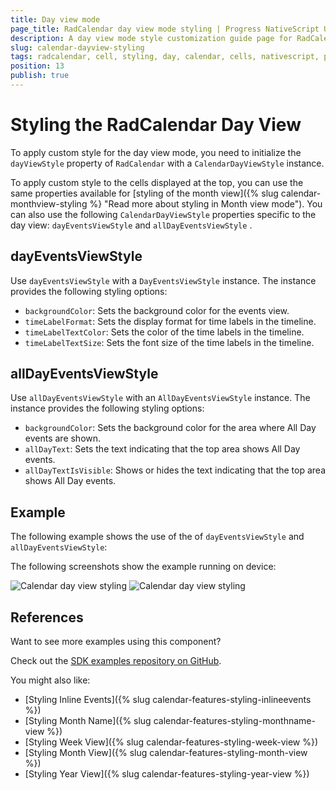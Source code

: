 ```yaml
---
title: Day view mode
page_title: RadCalendar day view mode styling | Progress NativeScript UI Documentation
description: A day view mode style customization guide page for RadCalendar for NativeScript.
slug: calendar-dayview-styling
tags: radcalendar, cell, styling, day, calendar, cells, nativescript, professional, ui
position: 13
publish: true
---
```


# Styling the RadCalendar Day View

To apply custom style for the day view mode, you need to initialize the `dayViewStyle` property of `RadCalendar` with a `CalendarDayViewStyle` instance.

To apply custom style to the cells displayed at the top, you can use the same properties available for [styling of the month view]({% slug calendar-monthview-styling %} "Read more about styling in Month view mode"). You can also use the following `CalendarDayViewStyle` properties specific to the day view: `dayEventsViewStyle` and `allDayEventsViewStyle` .

## dayEventsViewStyle

Use `dayEventsViewStyle` with a `DayEventsViewStyle` instance. The instance provides the following styling options:

* `backgroundColor`: Sets the background color for the events view.
* `timeLabelFormat`: Sets the display format for time labels in the timeline.
* `timeLabelTextColor`: Sets the color of the time labels in the timeline.
* `timeLabelTextSize`: Sets the font size of the time labels in the timeline.

## allDayEventsViewStyle

Use `allDayEventsViewStyle` with an `AllDayEventsViewStyle` instance. The instance provides the following styling options:

* `backgroundColor`: Sets the background color for the area where All Day events are shown.
* `allDayText`: Sets the text indicating that the top area shows All Day events.
* `allDayTextIsVisible`: Shows or hides the text indicating that the top area shows All Day events.

## Example

The following example shows the use of the of `dayEventsViewStyle` and `allDayEventsViewStyle`:

<snippet id='calendar-dayview-styling'/>

The following screenshots show the example running on device:

![Calendar day view styling](../../../img/ns_ui/calendar_styling_day_ios.png "iOS")      ![Calendar day view styling](../../../img/ns_ui/calendar_styling_day_android.png "Android")

## References

Want to see more examples using this component?

Check out the [SDK examples repository on GitHub](https://github.com/telerik/nativescript-ui-samples/tree/master/calendar/app/calendar/cell-styling).

You might also like:

* [Styling Inline Events]({% slug calendar-features-styling-inlineevents %})
* [Styling Month Name]({% slug calendar-features-styling-monthname-view %})
* [Styling Week View]({% slug calendar-features-styling-week-view %})
* [Styling Month View]({% slug calendar-features-styling-month-view %})
* [Styling Year View]({% slug calendar-features-styling-year-view %})